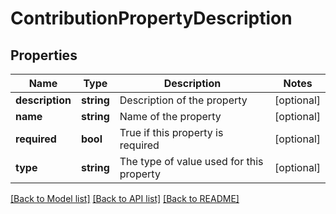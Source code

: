 # ContributionPropertyDescription

## Properties
Name | Type | Description | Notes
------------ | ------------- | ------------- | -------------
**description** | **string** | Description of the property | [optional] 
**name** | **string** | Name of the property | [optional] 
**required** | **bool** | True if this property is required | [optional] 
**type** | **string** | The type of value used for this property | [optional] 

[[Back to Model list]](../README.md#documentation-for-models) [[Back to API list]](../README.md#documentation-for-api-endpoints) [[Back to README]](../README.md)


